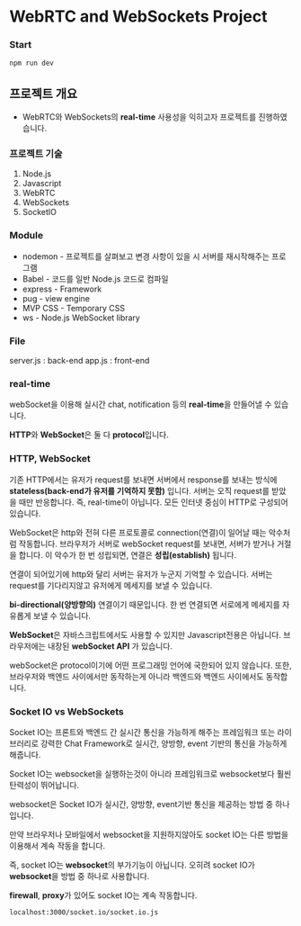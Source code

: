 # WebRTC and WebSockets Project

### Start

```javascript
npm run dev
```

## 프로젝트 개요

- WebRTC와 WebSockets의 **real-time** 사용성을 익히고자 프로젝트를 진행하였습니다.

### 프로젝트 기술

1. Node.js
2. Javascript
3. WebRTC
4. WebSockets
5. SocketIO

### Module

- nodemon - 프로젝트를 살펴보고 변경 사항이 있을 시 서버를 재시작해주는 프로그램
- Babel - 코드를 일반 Node.js 코드로 컴파일
- express - Framework
- pug - view engine
- MVP CSS - Temporary CSS
- ws - Node.js WebSocket library

### File

server.js : back-end
app.js : front-end

### real-time

webSocket을 이용해 실시간 chat, notification 등의 **real-time**을 만들어낼 수 있습니다.

**HTTP**와 **WebSocket**은 둘 다 **protocol**입니다.

### HTTP, WebSocket

기존 HTTP에서는 유저가 request를 보내면 서버에서 response를 보내는 방식에 **stateless(back-end가 유저를 기억하지 못함)** 입니다.
서버는 오직 request를 받았을 때만 반응합니다. 즉, real-time이 아닙니다. 모든 인터넷 중심이 HTTP로 구성되어 있습니다.

WebSocket은 http와 전혀 다른 프로토콜로 connection(연결)이 일어날 때는 악수처럼 작동합니다. 브라우저가 서버로 webSocket request를 보내면, 서버가 받거나 거절을 합니다.
이 악수가 한 번 성립되면, 연결은 **성립(establish)** 됩니다.

연결이 되어있기에 http와 달리 서버는 유저가 누군지 기억할 수 있습니다. 서버는 request를 기다리지않고 유저에게 메세지를 보낼 수 있습니다.

**bi-directional(양방향의)** 연결이기 때문입니다. 한 번 연결되면 서로에게 메세지를 자유롭게 보낼 수 있습니다.

**WebSocket**은 자바스크립트에서도 사용할 수 있지만 Javascript전용은 아닙니다. 브라우저에는 내장된 **webSocket API** 가 있습니다.

webSocket은 protocol이기에 어떤 프로그래밍 언어에 국한되어 있지 않습니다. 또한, 브라우저와 백엔드 사이에서만 동작하는게 아니라 백엔드와 백엔드 사이에서도 동작합니다.

### Socket IO vs WebSockets

Socket IO는 프론트와 백엔드 간 실시간 통신을 가능하게 해주는 프레임워크 또는 라이브러리로 강력한 Chat Framework로 실시간, 양방향, event 기반의 통신을 가능하게 해줍니다.

Socket IO는 websocket을 실행하는것이 아니라 프레임워크로 websocket보다 훨씬 탄력성이 뛰어납니다.

websocket은 Socket IO가 실시간, 양방향, event기반 통신을 제공하는 방법 중 하나입니다.

만약 브라우저나 모바일에서 websocket을 지원하지않아도 socket IO는 다른 방법을 이용해서 계속 작동을 합니다.

즉, socket IO는 **websocket**의 부가기능이 아닙니다. 오히려 socket IO가 **websocket**을 방법 중 하나로 사용합니다.

**firewall**, **proxy**가 있어도 socket IO는 계속 작동합니다.

```
localhost:3000/socket.io/socket.io.js
```
